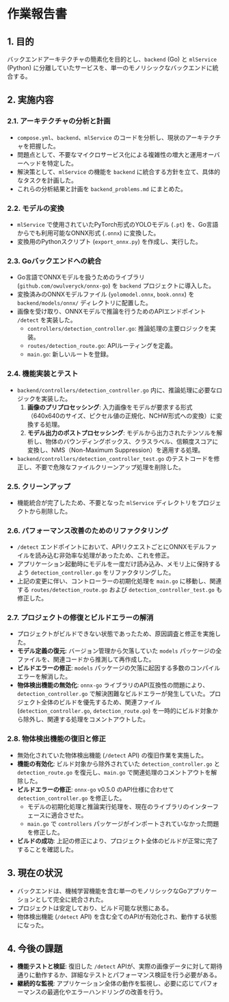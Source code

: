 # 作業報告書

## 1. 目的

バックエンドアーキテクチャの簡素化を目的とし、`backend` (Go) と `mlService` (Python) に分離していたサービスを、単一のモノリシックなバックエンドに統合する。

## 2. 実施内容

### 2.1. アーキテクチャの分析と計画

- `compose.yml`、`backend`、`mlService` のコードを分析し、現状のアーキテクチャを把握した。
- 問題点として、不要なマイクロサービス化による複雑性の増大と運用オーバーヘッドを特定した。
- 解決策として、`mlService` の機能を `backend` に統合する方針を立て、具体的なタスクを計画した。
- これらの分析結果と計画を `backend_problems.md` にまとめた。

### 2.2. モデルの変換

- `mlService` で使用されていたPyTorch形式のYOLOモデル (`.pt`) を、Go言語からでも利用可能なONNX形式 (`.onnx`) に変換した。
- 変換用のPythonスクリプト (`export_onnx.py`) を作成し、実行した。

### 2.3. Goバックエンドへの統合

- Go言語でONNXモデルを扱うためのライブラリ (`github.com/owulveryck/onnx-go`) を `backend` プロジェクトに導入した。
- 変換済みのONNXモデルファイル (`yolomodel.onnx`, `book.onnx`) を `backend/models/onnx/` ディレクトリに配置した。
- 画像を受け取り、ONNXモデルで推論を行うためのAPIエンドポイント `/detect` を実装した。
    - `controllers/detection_controller.go`: 推論処理の主要ロジックを実装。
    - `routes/detection_route.go`: APIルーティングを定義。
    - `main.go`: 新しいルートを登録。

### 2.4. 機能実装とテスト

- `backend/controllers/detection_controller.go` 内に、推論処理に必要なロジックを実装した。
    1.  **画像のプリプロセッシング**: 入力画像をモデルが要求する形式（640x640のサイズ、ピクセル値の正規化、NCHW形式への変換）に変換する処理。
    2.  **モデル出力のポストプロセッシング**: モデルから出力されたテンソルを解析し、物体のバウンディングボックス、クラスラベル、信頼度スコアに変換し、NMS（Non-Maximum Suppression）を適用する処理。
- `backend/controllers/detection_controller_test.go` のテストコードを修正し、不要で危険なファイルクリーンアップ処理を削除した。

### 2.5. クリーンアップ

- 機能統合が完了したため、不要となった `mlService` ディレクトリをプロジェクトから削除した。

### 2.6. パフォーマンス改善のためのリファクタリング

- `/detect` エンドポイントにおいて、APIリクエストごとにONNXモデルファイルを読み込む非効率な処理があったため、これを修正。
- アプリケーション起動時にモデルを一度だけ読み込み、メモリ上に保持するよう `detection_controller.go` をリファクタリングした。
- 上記の変更に伴い、コントローラーの初期化処理を `main.go` に移動し、関連する `routes/detection_route.go` および `detection_controller_test.go` も修正した。

### 2.7. プロジェクトの修復とビルドエラーの解消

- プロジェクトがビルドできない状態であったため、原因調査と修正を実施した。
- **モデル定義の復元**: バージョン管理から欠落していた `models` パッケージの全ファイルを、関連コードから推測して再作成した。
- **ビルドエラーの修正**: `models` パッケージの欠落に起因する多数のコンパイルエラーを解消した。
- **物体検出機能の無効化**: `onnx-go` ライブラリのAPI互換性の問題により、`detection_controller.go` で解決困難なビルドエラーが発生していた。プロジェクト全体のビルドを優先するため、関連ファイル (`detection_controller.go`, `detection_route.go`) を一時的にビルド対象から除外し、関連する処理をコメントアウトした。

### 2.8. 物体検出機能の復旧と修正

- 無効化されていた物体検出機能 (`/detect` API) の復旧作業を実施した。
- **機能の有効化**: ビルド対象から除外されていた `detection_controller.go` と `detection_route.go` を復元し、`main.go` で関連処理のコメントアウトを解除した。
- **ビルドエラーの修正**: `onnx-go` v0.5.0 のAPI仕様に合わせて `detection_controller.go` を修正した。
    - モデルの初期化処理と推論実行処理を、現在のライブラリのインターフェースに適合させた。
    - `main.go` で `controllers` パッケージがインポートされていなかった問題を修正した。
- **ビルドの成功**: 上記の修正により、プロジェクト全体のビルドが正常に完了することを確認した。

## 3. 現在の状況

- バックエンドは、機械学習機能を含む単一のモノリシックなGoアプリケーションとして完全に統合された。
- プロジェクトは安定しており、ビルド可能な状態にある。
- 物体検出機能 (`/detect` API) を含む全てのAPIが有効化され、動作する状態になった。

## 4. 今後の課題

- **機能テストと検証**: 復旧した `/detect` APIが、実際の画像データに対して期待通りに動作するか、詳細なテストとパフォーマンス検証を行う必要がある。
- **継続的な監視**: アプリケーション全体の動作を監視し、必要に応じてパフォーマンスの最適化やエラーハンドリングの改善を行う。
